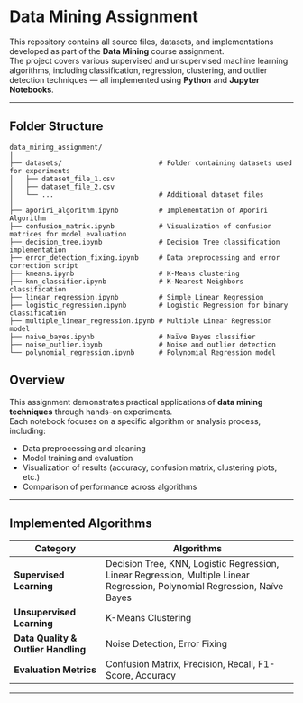 # Data Mining Assignment

This repository contains all source files, datasets, and implementations developed as part of the **Data Mining** course assignment.  
The project covers various supervised and unsupervised machine learning algorithms, including classification, regression, clustering, and outlier detection techniques — all implemented using **Python** and **Jupyter Notebooks**.

---

## Folder Structure
```
data_mining_assignment/
│
├── datasets/                        # Folder containing datasets used for experiments
│   ├── dataset_file_1.csv
│   ├── dataset_file_2.csv
│   └── ...                          # Additional dataset files
│
├── aporiri_algorithm.ipynb          # Implementation of Aporiri Algorithm
├── confusion_matrix.ipynb           # Visualization of confusion matrices for model evaluation
├── decision_tree.ipynb              # Decision Tree classification implementation
├── error_detection_fixing.ipynb     # Data preprocessing and error correction script
├── kmeans.ipynb                     # K-Means clustering
├── knn_classifier.ipynb             # K-Nearest Neighbors classification
├── linear_regression.ipynb          # Simple Linear Regression
├── logistic_regression.ipynb        # Logistic Regression for binary classification
├── multiple_linear_regression.ipynb # Multiple Linear Regression model
├── naive_bayes.ipynb                # Naïve Bayes classifier
├── noise_outlier.ipynb              # Noise and outlier detection
└── polynomial_regression.ipynb      # Polynomial Regression model
```
## Overview

This assignment demonstrates practical applications of **data mining techniques** through hands-on experiments.  
Each notebook focuses on a specific algorithm or analysis process, including:
- Data preprocessing and cleaning  
- Model training and evaluation  
- Visualization of results (accuracy, confusion matrix, clustering plots, etc.)  
- Comparison of performance across algorithms  

---

## Implemented Algorithms

| Category | Algorithms |
|-----------|-------------|
| **Supervised Learning** | Decision Tree, KNN, Logistic Regression, Linear Regression, Multiple Linear Regression, Polynomial Regression, Naïve Bayes |
| **Unsupervised Learning** | K-Means Clustering |
| **Data Quality & Outlier Handling** | Noise Detection, Error Fixing |
| **Evaluation Metrics** | Confusion Matrix, Precision, Recall, F1-Score, Accuracy |

---
